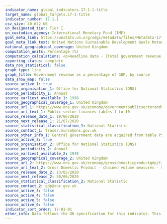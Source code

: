 ```yaml
---
indicator_name: global_indicators.17-1-1-title
target_name: global_targets.17-1-title
indicator_number: 17.1.1
csv_size: 40.672 kB
un_designated_tier: Tier I
un_custodian_agency: International Monetary Fund (IMF)
goal_meta_link: https://unstats.un.org/sdgs/metadata/files/Metadata-17-01-01.pdf
goal_meta_link_text: United Nations Sustainable Development Goals Metadata (PDF 469 KB)
national_geographical_coverage: United Kingdom
computation_units: Percentage (%)
computation_calculations: <p>Headline data - (Total government revenue / GDP) * 100</p><p>Disaggregated data -  (Revenue source/ GDP) * 100</p>
reporting_status: complete
data_non_statistical: false
graph_type: line
graph_title: Government revenue as a percentage of GDP, by source
data_show_map: false
source_active_1: true
source_organisation_1: Office for National Statistics (ONS)
source_periodicity_1: Annual
source_earliest_available_1: 1998
source_geographical_coverage_1: United Kingdom
source_url_1: https://www.ons.gov.uk/economy/governmentpublicsectorandtaxes/publicsectorfinance/datasets/publicsectorfinancesappendixatables110
source_url_text_1: Public sector finances tables 1 to 10
source_release_date_1: 19/06/2020
source_next_release_1: 21/07/2020
source_statistical_classification_1: National Statistic
source_contact_1: fraser.munro@ons.gov.uk 
source_other_info_1: Central government data are acquired from table PSA6C and local government data are acquired from table PSA6H.
source_active_2: true
source_organisation_2: Office for National Statistics (ONS)
source_periodicity_2: Annual
source_earliest_available_2: 1948
source_geographical_coverage_2: United Kingdom
source_url_2: https://www.ons.gov.uk/economy/grossdomesticproductgdp/timeseries/abmi/pn2
source_url_text_2: Gross Domestic Product - chained volume measures - Seasonally adjusted £m
source_release_date_2: 13/05/2020
source_next_release_2: 30/06/2020
source_statistical_classification_2: National Statistic
source_contact_2: gdp@ons.gov.uk
source_active_3: false
source_active_4: false
source_active_5: false
source_active_6: false
indicator_sort_order: 17-01-01
other_info: Data follows the UN specification for this indicator. This indicator has been identified in collaboration with topic experts.
---
```

